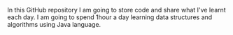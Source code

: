 In this GitHub repository I am going to store code 
and share what I've learnt each day. I am going to 
spend 1hour a day learning data structures and algorithms 
using Java language. 